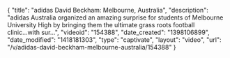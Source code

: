 {
    "title": "adidas David Beckham: Melbourne, Australia",
    "description": "adidas Australia organized an amazing surprise for students of Melbourne University High by bringing them the ultimate grass roots football clinic...with sur...",
    "videoid": "154388",
    "date_created": "1398106899",
    "date_modified": "1418181303",
    "type": "captivate",
    "layout": "video",
    "url": "\/v\/adidas-david-beckham-melbourne-australia\/154388"
}